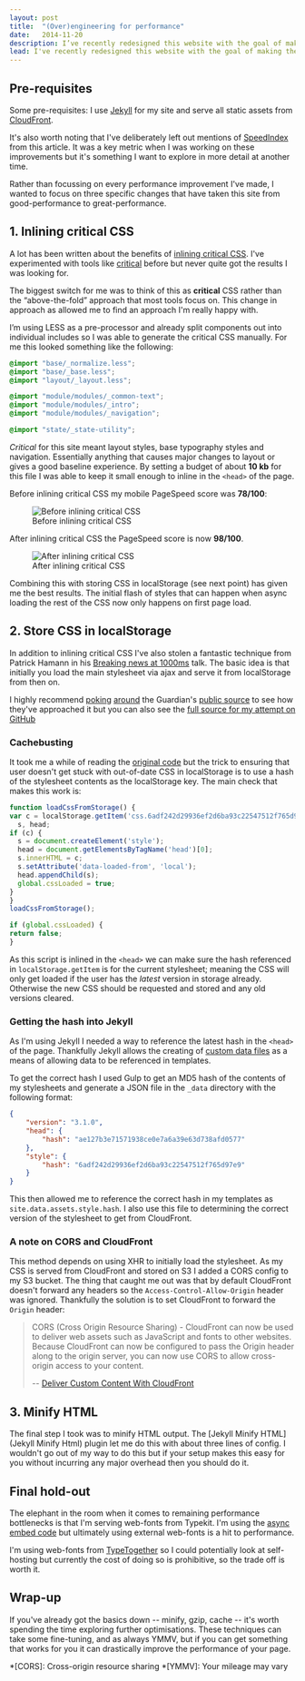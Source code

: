 ```yaml
---
layout: post
title:  "(Over)engineering for performance"
date:   2014-11-20
description: I’ve recently redesigned this website with the goal of making the fastest site I could and I wanted to explore some of the things I’ve done.
lead: I've recently redesigned this website with the goal of making the fastest site I could and I wanted to explore some of the things I've done.
---
```


## Pre-requisites

Some pre-requisites: I use [Jekyll](http://jekyllrb.com/) for my site and serve all static assets from [CloudFront](http://aws.amazon.com/cloudfront/).

It's also worth noting that I've deliberately left out mentions of [SpeedIndex](https://sites.google.com/a/webpagetest.org/docs/using-webpagetest/metrics/speed-index) from this article. It was a key metric when I was working on these improvements but it's something I want to explore in more detail at another time.

Rather than focussing on every performance improvement I've made, I wanted to focus on three specific changes that have taken this site from good-performance to great-performance.

## 1. Inlining critical CSS

A lot has been written about the benefits of [inlining critical CSS](https://developers.google.com/speed/pagespeed/service/PrioritizeCriticalCss). I've experimented with tools like [critical](https://github.com/addyosmani/critical) before but never quite got the results I was looking for.

The biggest switch for me was to think of this as **critical** CSS rather than the “above-the-fold” approach that most tools focus on. This change in approach as allowed me to find an approach I'm really happy with.

I’m using LESS as a pre-processor and already split components out into individual includes so I was able to generate the critical CSS manually. For me this looked something like the following:

~~~ css
@import "base/_normalize.less";
@import "base/_base.less";
@import "layout/_layout.less";

@import "module/modules/_common-text";
@import "module/modules/_intro";
@import "module/modules/_navigation";

@import "state/_state-utility";
~~~

*Critical* for this site meant layout styles, base typography styles and navigation. Essentially anything that causes major changes to layout or gives a good baseline experience. By setting a budget of about **10 kb** for this file I was able to keep it small enough to inline in the `<head>` of the page.

Before inlining critical CSS my mobile PageSpeed score was **78/100**:

<figure>
    <img src="https://pbs.twimg.com/media/B21yuNaIIAA9Lzc.png:large" alt="Before inlining critical CSS" />
    <figcaption>Before inlining critical CSS</figcaption>
</figure>

After inlining critical CSS the PageSpeed score is now **98/100**.

<figure>
    <img src="https://pbs.twimg.com/media/B21yuNaIIAA9Lzc.png:large" alt="After inlining critical CSS" />
    <figcaption>After inlining critical CSS</figcaption>
</figure>

Combining this with storing CSS in localStorage (see next point) has given me the best results. The initial flash of styles that can happen when async loading the rest of the CSS now only happens on first page load.

## 2. Store CSS in localStorage

In addition to inlining critical CSS I've also stolen a fantastic technique from Patrick Hamann in his [Breaking news at 1000ms](https://speakerdeck.com/patrickhamann/breaking-news-at-1000ms-velocity-eu-2014) talk. The basic idea is that initially you load the main stylesheet via ajax and serve it from localStorage from then on.

I highly recommend [poking](https://github.com/guardian/frontend/blob/72f21c8bad4b1093a4699a532bddb1d127e971c8/common/app/views/fragments/javaScriptLaterSteps.scala.html#L104-L118) [around](https://github.com/guardian/frontend/blob/236af31e0588457f1721f3cf0ffda58ad409c74a/common/app/views/fragments/loadCss.scala.html#L11-L75) the Guardian's [public source](https://github.com/guardian/frontend) to see how they've approached it but you can also see the [full source for my attempt on GitHub](https://github.com/davidrapson/davidrapson.co.uk/blob/master/_includes/head.html#L31-L105)

### Cachebusting

It took me a while of reading the [original code](https://github.com/guardian/frontend/blob/236af31e0588457f1721f3cf0ffda58ad409c74a/common/app/views/fragments/loadCss.scala.html#L31-L40) but the trick to ensuring that user doesn't get stuck with out-of-date CSS in localStorage   is to use a hash of the stylesheet contents as the localStorage key. The main check that makes this work is:

~~~ javascript
function loadCssFromStorage() {
var c = localStorage.getItem('css.6adf242d29936ef2d6ba93c22547512f765d97e9'),
  s, head;
if (c) {
  s = document.createElement('style');
  head = document.getElementsByTagName('head')[0];
  s.innerHTML = c;
  s.setAttribute('data-loaded-from', 'local');
  head.appendChild(s);
  global.cssLoaded = true;
}
}
loadCssFromStorage();

if (global.cssLoaded) {
return false;
}
~~~

As this script is inlined in the `<head>` we can make sure the hash referenced in `localStorage.getItem` is for the current stylesheet; meaning the CSS will only get loaded if the user has the *latest* version in storage already. Otherwise the new CSS should be requested and stored and any old versions cleared.

### Getting the hash into Jekyll

As I'm using Jekyll I needed a way to reference the latest hash in the `<head>` of the page. Thankfully Jekyll allows the creating of [custom data files](http://jekyllrb.com/docs/datafiles/) as a means of allowing data to be referenced in templates.

To get the correct hash I used Gulp to get an MD5 hash of the contents of my stylesheets and generate a JSON file in the `_data` directory with the following format:

~~~ json
{
    "version": "3.1.0",
    "head": {
        "hash": "ae127b3e71571938ce0e7a6a39e63d738afd0577"
    },
    "style": {
        "hash": "6adf242d29936ef2d6ba93c22547512f765d97e9"
    }
}
~~~

This then allowed me to reference the correct hash in my templates as `site.data.assets.style.hash`. I also use this file to determining the correct version of the stylesheet to get from CloudFront.

### A note on CORS and CloudFront

This method depends on using XHR to initially load the stylesheet. As my CSS is served from CloudFront and stored on S3 I added a CORS config to my S3 bucket. The thing that caught me out was that by default CloudFront doesn't forward any headers so the `Access-Control-Allow-Origin` header was ignored. Thankfully the solution is to set CloudFront to forward the `Origin` header:

> CORS (Cross Origin Resource Sharing) - CloudFront can now be used to deliver web assets such as JavaScript and fonts to other websites. Because CloudFront can now be configured to pass the Origin header along to the origin server, you can now use CORS to allow cross-origin access to your content.
>
> -- [Deliver Custom Content With CloudFront](http://aws.amazon.com/blogs/aws/enhanced-cloudfront-customization/)

## 3. Minify HTML

The final step I took was to minify HTML output. The [Jekyll Minify HTML](Jekyll Minify Html) plugin let me do this with about three lines of config. I wouldn't go out of my way to do this but if your setup makes this easy for you without incurring any major overhead then you should do it.

## Final hold-out

The elephant in the room when it comes to remaining performance bottlenecks is that I'm serving web-fonts from Typekit. I'm using the [async embed code](http://help.typekit.com/customer/portal/articles/649336-embed-code) but ultimately using external web-fonts is a hit to performance.

I'm using web-fonts from [TypeTogether](http://www.type-together.com/) so I could potentially look at self-hosting but currently the cost of doing so is prohibitive, so the trade off is worth it.

## Wrap-up

If you've already got the basics down -- minify, gzip, cache -- it's worth spending the time exploring further optimisations. These techniques can take some fine-tuning, and as always YMMV, but if you can get something that works for you it can drastically improve the performance of your page.


*[CORS]: Cross-origin resource sharing
*[YMMV]: Your mileage may vary
